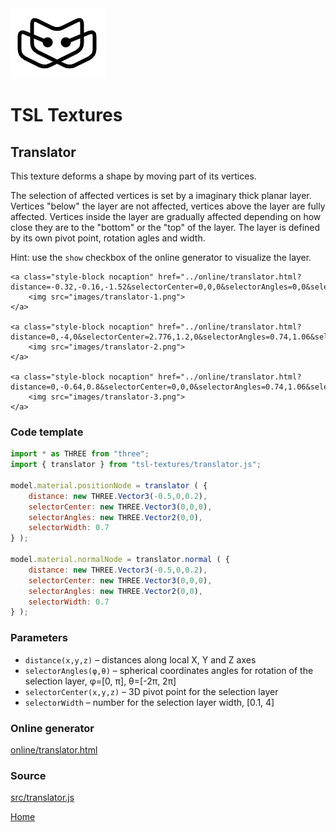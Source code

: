 <img class="logo" src="../assets/logo/logo.png">


# TSL Textures


## Translator

This texture deforms a shape by moving part of its vertices.

The selection of affected vertices is set by a imaginary thick planar
layer. Vertices "below" the layer are not affected, vertices above the layer are
fully affected. Vertices inside the layer are gradually affected depending on
how close they are to the "bottom" or the "top" of the layer. The layer is
defined by its own pivot point, rotation agles and width.

Hint: use the `show` checkbox of the online generator to visualize the layer.

<p class="gallery">

	<a class="style-block nocaption" href="../online/translator.html?distance=-0.32,-0.16,-1.52&selectorCenter=0,0,0&selectorAngles=0,0&selectorWidth=0.4992">
		<img src="images/translator-1.png">
	</a>

	<a class="style-block nocaption" href="../online/translator.html?distance=0,-4,0&selectorCenter=2.776,1.2,0&selectorAngles=0.74,1.06&selectorWidth=4">
		<img src="images/translator-2.png">
	</a>

	<a class="style-block nocaption" href="../online/translator.html?distance=0,-0.64,0.8&selectorCenter=0,0,0&selectorAngles=0.74,1.06&selectorWidth=0.7137">
		<img src="images/translator-3.png">
	</a>

</p>


### Code template

```js
import * as THREE from "three";
import { translator } from "tsl-textures/translator.js";

model.material.positionNode = translator ( {
	distance: new THREE.Vector3(-0.5,0,0.2),
	selectorCenter: new THREE.Vector3(0,0,0),
	selectorAngles: new THREE.Vector2(0,0),
	selectorWidth: 0.7
} );

model.material.normalNode = translator.normal ( {
	distance: new THREE.Vector3(-0.5,0,0.2),
	selectorCenter: new THREE.Vector3(0,0,0),
	selectorAngles: new THREE.Vector2(0,0),
	selectorWidth: 0.7
} );
```


### Parameters

* `distance(x,y,z)` &ndash; distances along local X, Y and Z axes
* `selectorAngles(φ,θ)` &ndash; spherical coordinates angles for rotation of the selection layer, φ=[0, &pi;], θ=[-2&pi;, 2&pi;]
* `selectorCenter(x,y,z)` &ndash; 3D pivot point for the selection layer
* `selectorWidth` &ndash; number for the selection layer width, [0.1, 4]


### Online generator

[online/translator.html](../online/translator.html)


### Source

[src/translator.js](https://github.com/boytchev/tsl-textures/blob/main/src/translator.js)


		
<div class="footnote">
	<a href="../">Home</a>
</div>
